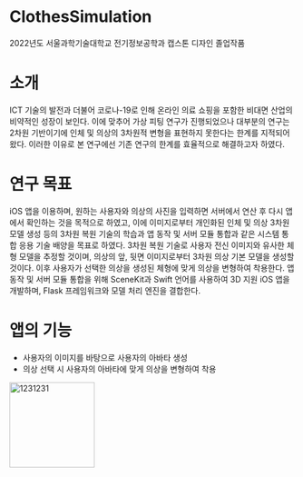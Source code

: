 # ClothesSimulation
2022년도 서울과학기술대학교 전기정보공학과 캡스톤 디자인 졸업작품

# 소개
ICT 기술의 발전과 더불어 코로나-19로 인해 온라인 의료 쇼핑을 포함한 비대면 산업의 비약적인 성장이 보인다. 이에 맞추어 가상 피팅 연구가 진행되었으나 대부분의 연구는 2차원 기반이기에 인체 및 의상의 3차원적 변형을 표현하지 못한다는 한계를 지적되어왔다. 이러한 이유로 본 연구에선 기존 연구의 한계를 효율적으로 해결하고자 하였다.

# 연구 목표
iOS 앱을 이용하며, 원하는 사용자와 의상의 사진을 입력하면 서버에서 연산 후 다시 앱에서 확인하는 것을 목적으로 하였고, 이에 이미지로부터 개인화된 인체 및 의상 3차원 모델 생성 등의 3차원 복원 기술의 학습과 앱 동작 및 서버 모듈 통합과 같은 시스템 통합 응용 기술 배양을 목표로 하였다.
3차원 복원 기술로 사용자 전신 이미지와 유사한 체형 모델을 추정할 것이며, 의상의 앞, 뒷면 이미지로부터 3차원 의상 기본 모델을 생성할 것이다. 이후 사용자가 선택한 의상을 생성된 체형에 맞게 의상을 변형하여 착용한다.
앱 동작 및 서버 모듈 통합을 위해 SceneKit과 Swift 언어를 사용하여 3D 지원 iOS 앱을 개발하며, Flask 프레임워크와 모델 처리 엔진을 결합한다.

# 앱의 기능
- 사용자의 이미지를 바탕으로 사용자의 아바타 생성
- 의상 선택 시 사용자의 아바타에 맞게 의상을 변형하여 착용
<img width="150" alt="1231231" src="https://user-images.githubusercontent.com/78123636/208248565-9af2dc03-4d64-4095-8b0b-4caf714fa0a6.png">
